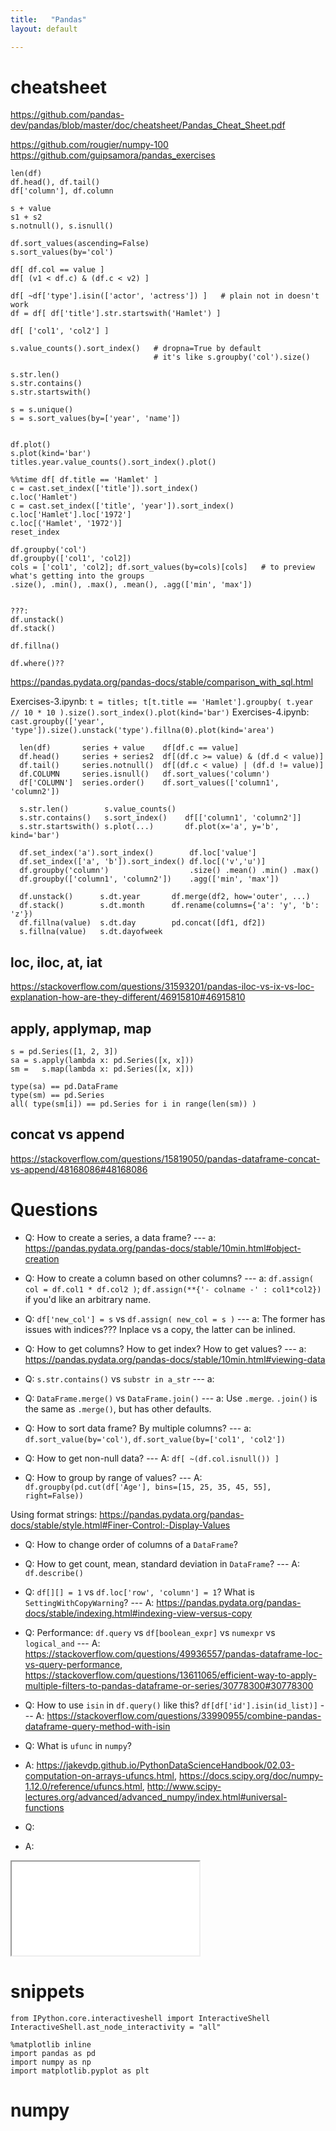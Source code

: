 ```yaml
---
title:   "Pandas"
layout: default

---
```


# cheatsheet

<https://github.com/pandas-dev/pandas/blob/master/doc/cheatsheet/Pandas_Cheat_Sheet.pdf>

<https://github.com/rougier/numpy-100>
<https://github.com/guipsamora/pandas_exercises>

```
len(df)
df.head(), df.tail()
df['column'], df.column

s + value
s1 + s2
s.notnull(), s.isnull()

df.sort_values(ascending=False)
s.sort_values(by='col')

df[ df.col == value ]
df[ (v1 < df.c) & (df.c < v2) ]

df[ ~df['type'].isin(['actor', 'actress']) ]   # plain not in doesn't work
df = df[ df['title'].str.startswith('Hamlet') ]

df[ ['col1', 'col2'] ]

s.value_counts().sort_index()   # dropna=True by default
                                # it's like s.groupby('col').size()

s.str.len()
s.str.contains()
s.str.startswith()

s = s.unique()
s = s.sort_values(by=['year', 'name'])


df.plot()
s.plot(kind='bar')
titles.year.value_counts().sort_index().plot()

%%time df[ df.title == 'Hamlet' ]
c = cast.set_index(['title']).sort_index()
c.loc('Hamlet')
c = cast.set_index(['title', 'year']).sort_index()
c.loc['Hamlet'].loc['1972']
c.loc[('Hamlet', '1972')]
reset_index

df.groupby('col')
df.groupby(['col1', 'col2])
cols = ['col1', 'col2]; df.sort_values(by=cols)[cols]   # to preview what's getting into the groups
.size(), .min(), .max(), .mean(), .agg(['min', 'max'])


???:
df.unstack()
df.stack()

df.fillna()

df.where()??
```

<https://pandas.pydata.org/pandas-docs/stable/comparison_with_sql.html>

Exercises-3.ipynb: `t = titles; t[t.title == 'Hamlet'].groupby( t.year // 10 * 10 ).size().sort_index().plot(kind='bar')`
Exercises-4.ipynb: `cast.groupby(['year', 'type']).size().unstack('type').fillna(0).plot(kind='area')`

```
  len(df)       series + value    df[df.c == value]
  df.head()     series + series2  df[(df.c >= value) & (df.d < value)]
  df.tail()     series.notnull()  df[(df.c < value) | (df.d != value)]
  df.COLUMN     series.isnull()   df.sort_values('column')
  df['COLUMN']  series.order()    df.sort_values(['column1', 'column2'])

  s.str.len()        s.value_counts()
  s.str.contains()   s.sort_index()    df[['column1', 'column2']]
  s.str.startswith() s.plot(...)       df.plot(x='a', y='b', kind='bar')

  df.set_index('a').sort_index()        df.loc['value']
  df.set_index(['a', 'b']).sort_index() df.loc[('v','u')]
  df.groupby('column')                  .size() .mean() .min() .max()
  df.groupby(['column1', 'column2'])    .agg(['min', 'max'])

  df.unstack()      s.dt.year       df.merge(df2, how='outer', ...)
  df.stack()        s.dt.month      df.rename(columns={'a': 'y', 'b': 'z'})
  df.fillna(value)  s.dt.day        pd.concat([df1, df2])
  s.fillna(value)   s.dt.dayofweek
```

## loc, iloc, at, iat

<https://stackoverflow.com/questions/31593201/pandas-iloc-vs-ix-vs-loc-explanation-how-are-they-different/46915810#46915810>

## apply, applymap, map

```
s = pd.Series([1, 2, 3])
sa = s.apply(lambda x: pd.Series([x, x]))
sm =   s.map(lambda x: pd.Series([x, x]))

type(sa) == pd.DataFrame
type(sm) == pd.Series
all( type(sm[i]) == pd.Series for i in range(len(sm)) )
```

## concat vs append

<https://stackoverflow.com/questions/15819050/pandas-dataframe-concat-vs-append/48168086#48168086>



# Questions

- Q: How to create a series, a data frame? --- a: <https://pandas.pydata.org/pandas-docs/stable/10min.html#object-creation>
- Q: How to create a column based on other columns? --- a: `df.assign( col = df.col1 * df.col2 )`; `df.assign(**{'- colname -' : col1*col2})` if you'd like an arbitrary name.
- Q: `df['new_col'] = s` vs `df.assign( new_col = s )` --- a: The former has issues with indices??? Inplace vs a copy, the latter can be inlined.

- Q: How to get columns? How to get index? How to get values? --- a: <https://pandas.pydata.org/pandas-docs/stable/10min.html#viewing-data>



- Q: `s.str.contains()` vs `substr in a_str` --- a:  

- Q: `DataFrame.merge()` vs `DataFrame.join()` --- a: Use `.merge`. `.join()` is the same as `.merge()`, but has other defaults.

- Q: How to sort data frame? By multiple columns? --- a: `df.sort_value(by='col')`, `df.sort_value(by=['col1', 'col2'])`


- Q: How to get non-null data? --- A: `df[ ~(df.col.isnull()) ]`

- Q: How to group by range of values? --- A: `df.groupby(pd.cut(df['Age'], bins=[15, 25, 35, 45, 55], right=False))`

Using format strings: <https://pandas.pydata.org/pandas-docs/stable/style.html#Finer-Control:-Display-Values>

- Q: How to change order of columns of a `DataFrame`?


- Q: How to get count, mean, standard deviation in `DataFrame`? --- A: `df.describe()`

- Q: `df[][] = 1` vs `df.loc['row', 'column'] = 1`? What is `SettingWithCopyWarning`? --- A: <https://pandas.pydata.org/pandas-docs/stable/indexing.html#indexing-view-versus-copy>

- Q: Performance: `df.query` vs `df[boolean_expr]` vs `numexpr` vs `logical_and` --- A: <https://stackoverflow.com/questions/49936557/pandas-dataframe-loc-vs-query-performance>, <https://stackoverflow.com/questions/13611065/efficient-way-to-apply-multiple-filters-to-pandas-dataframe-or-series/30778300#30778300>
- Q: How to use `isin` in `df.query()` like this? `df[df['id'].isin(id_list)]` --- A: <https://stackoverflow.com/questions/33990955/combine-pandas-dataframe-query-method-with-isin>

- Q: What is `ufunc` in `numpy`? 
- A: <https://jakevdp.github.io/PythonDataScienceHandbook/02.03-computation-on-arrays-ufuncs.html>, <https://docs.scipy.org/doc/numpy-1.12.0/reference/ufuncs.html>, <http://www.scipy-lectures.org/advanced/advanced_numpy/index.html#universal-functions>

- Q: 
- A: 


<iframe class="autoresize nodisplay superlearn-iframe" src="{{ site.superlearn_url }}/ht/asdf2?deckname=pandas">
    <p>Your browser does not support iframes.</p>
</iframe>


# snippets

```
from IPython.core.interactiveshell import InteractiveShell
InteractiveShell.ast_node_interactivity = "all"

%matplotlib inline
import pandas as pd
import numpy as np
import matplotlib.pyplot as plt
```



# numpy

